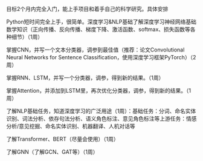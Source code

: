 目标2个月内完全入门，能上手项目和着手自己的科学研究。具体安排

Python短时间完全上手，很简单。深度学习&NLP基础了解深度学习神经网络基础数学知识（正向传播、反向传播、梯度下降、激活函数、softmax、损失函数等各种细节）（1周）

掌握CNN，并写一个文本分类器，调参到最佳值（推荐：论文Convolutional Neural Networks for Sentence Classification，使用深度学习框架PyTorch）（2周）

掌握RNN、LSTM，并写一个分类器，调参，得到新的结果。（1周）

掌握Attention，并添加到LSTM里，再次优化分类器，调参，得到新的结果。（1周）

了解NLP基础任务，知道深度学习的广泛用途（1周）：基础任务：分词、命名实体识别、词法分析、依存句法分析、语义角色标注、意见角色标注等上游任务：情感分析/意见挖掘、命名实体识别、机器翻译、人机对话等

了解Transformer、BERT（尽量会使用）（1周）

了解GNN（了解GCN、GAT等）（1周）
